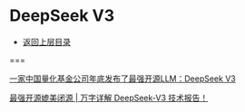 # DeepSeek V3

* [返回上层目录](../deepseek.md)



===

[一家中国量化基金公司年底发布了最强开源LLM：DeepSeek V3](https://mp.weixin.qq.com/s/u61NmJPugJlaqzcvfsfu-g)



[最强开源媲美闭源 | 万字详解 DeepSeek-V3 技术报告！](https://mp.weixin.qq.com/s/XA-vrdF66PkBQdZhkJRgBQ)

